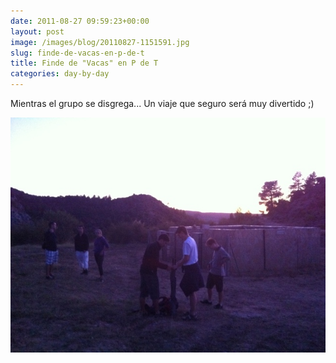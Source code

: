 ```yaml
---
date: 2011-08-27 09:59:23+00:00
layout: post
image: /images/blog/20110827-1151591.jpg
slug: finde-de-vacas-en-p-de-t
title: Finde de "Vacas" en P de T
categories: day-by-day
---
```


Mientras el grupo se disgrega... Un viaje que seguro será muy divertido ;)

[![20110827-115159.jpg](/images/blog/20110827-1151591.jpg)](/images/blog/20110827-1151591.jpg)
